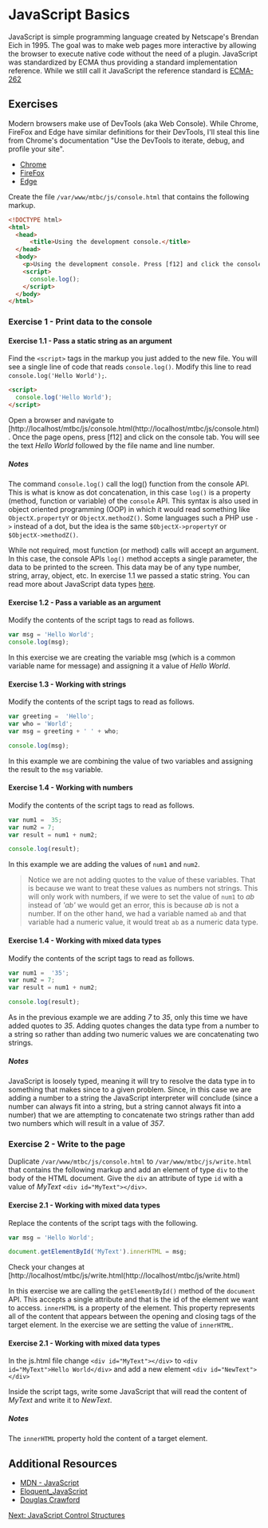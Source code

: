 # JavaScript Basics
JavaScript is simple programming language created by Netscape's Brendan Eich in 1995. The goal was to make web pages more interactive by allowing the browser to execute native code without the need of a plugin. JavaScript was standardized by ECMA  thus providing a standard implementation reference. While we still call it JavaScript the reference standard is [ECMA-262](https://www.ecma-international.org/publications/standards/Ecma-262.htm)

## Exercises
Modern browsers make use of DevTools (aka Web Console). While Chrome, FireFox and Edge have similar definitions for their DevTools, I'll steal this line from Chrome's documentation "Use the DevTools to iterate, debug, and profile your site".

* [Chrome](https://developers.google.com/web/tools/chrome-devtools/console/)
* [FireFox](https://developer.mozilla.org/en-US/docs/Tools/Web_Console)
* [Edge](https://docs.microsoft.com/en-us/microsoft-edge/f12-devtools-guide/console)

Create the file ```/var/www/mtbc/js/console.html``` that contains the following markup.

```html
<!DOCTYPE html>
<html>
  <head>
      <title>Using the development console.</title>
  </head>
  <body>
    <p>Using the development console. Press [f12] and click the console tab.</p>
    <script>
      console.log();
    </script>
  </body>
</html>
```

### Exercise 1 - Print data to the console

#### Exercise 1.1 - Pass a static string as an argument
Find the ```<script>``` tags in the markup you just added to the new file. You will see a single line of code that reads ```console.log()```. Modify this line to read ```console.log('Hello World');```. 

```html
<script>
  console.log('Hello World');
</script>
```
Open a browser and navigate to [http://localhost/mtbc/js/console.html(http://localhost/mtbc/js/console.html). Once the page opens, press [f12] and click on the console tab. You will see the text _Hello World_ followed by the file name and line number.

##### Notes
The command ```console.log()``` call the log() function from the console API. This is what is know as dot concatenation, in this case ```log()``` is a property (method, function or variable) of the ```console``` API. This syntax is also used in object oriented programming (OOP) in which it would read something like ```ObjectX.propertyY``` or  ```ObjectX.methodZ()```. Some languages such a PHP use ```->``` instead of a dot, but the idea is the same ```$ObjectX->propertyY``` or ```$ObjectX->methodZ()```.

While not required, most function (or method) calls will accept an argument. In this case, the console APIs ```log()``` method accepts a single parameter, the data to be printed to the screen. This data may be of any type number, string, array, object, etc. In exercise 1.1 we passed a static string. You can read more about JavaScript data types [here](https://developer.mozilla.org/en-US/docs/Web/JavaScript/Data_structures).

#### Exercise 1.2 - Pass a variable as an argument
Modify the contents of the script tags to read as follows.

```js
var msg = 'Hello World';
console.log(msg);
```

In this exercise we are creating the variable msg (which is a common variable name for message) and assigning it a value of _Hello World_.

#### Exercise 1.3 - Working with strings
Modify the contents of the script tags to read as follows.

```js
var greeting =  'Hello';
var who = 'World';
var msg = greeting + ' ' + who;

console.log(msg);
```

In this example we are combining the value of two variables and assigning the result to the ```msg``` variable.

#### Exercise 1.4 - Working with numbers
Modify the contents of the script tags to read as follows.

```js
var num1 =  35;
var num2 = 7;
var result = num1 + num2;

console.log(result);
```

In this example we are adding the values of ```num1``` and ```num2```.

>Notice we are not adding quotes to the value of these variables. That is because we want to treat these values as numbers not strings. This will only work with numbers, if we were to set the value of ```num1``` to _ab_ instead of _'ab'_ we would get an error, this is because _ab_ is not a number. If on the other hand, we had a variable named ```ab``` and that variable had a numeric value, it would treat ```ab``` as a numeric data type.

#### Exercise 1.4 - Working with mixed data types
Modify the contents of the script tags to read as follows.

```js
var num1 =  '35';
var num2 = 7;
var result = num1 + num2;

console.log(result);
```

As in the previous example we are adding _7_ to _35_, only this time we have added quotes to _35_. Adding quotes changes the data type from a number to a string so rather than adding two numeric values we are concatenating two strings.

##### Notes
JavaScript is loosely typed, meaning it will try to resolve the data type in to something that makes since to a given problem. Since, in this case we are adding a number to a string the JavaScript interpreter will conclude (since a number can always fit into a string, but a string cannot always fit into a number) that we are attempting to concatenate two strings rather than add two numbers which will result in a value of _357_.

### Exercise 2 - Write to the page
Duplicate ```/var/www/mtbc/js/console.html``` to ```/var/www/mtbc/js/write.html``` that contains the following markup and add an element of type ```div``` to the body of the HTML document. Give the ```div``` an attribute of type ```id``` with a value of _MyText_ ```<div id="MyText"></div>```.

#### Exercise 2.1 - Working with mixed data types
Replace the contents of the script tags with the following.

```js
var msg = 'Hello World';

document.getElementById('MyText').innerHTML = msg;
```
Check your changes at [http://localhost/mtbc/js/write.html(http://localhost/mtbc/js/write.html)

In this exercise we are calling the ```getElementById()``` method of the ```document``` API. This accepts a single attribute and that is the id of the element we want to access. ```innerHTML``` is a property of the element. This property represents all of the content that appears between the opening and closing tags of the target element. In the exercise we are setting the value of ```innerHTML```.

#### Exercise 2.1 - Working with mixed data types
In the js.html file change ```<div id="MyText"></div>``` to ```<div id="MyText">Hello World</div>``` and add a new element ```<div id="NewText"></div>```

Inside the script tags, write some JavaScript that will read the content of _MyText_ and write it to _NewText_.

##### Notes
The ```innerHTML``` property hold the content of a target element.

## Additional Resources
* [MDN - JavaScript](https://developer.mozilla.org/en-US/docs/Web/JavaScript)
* [Eloquent_JavaScript](http://eloquentjavascript.net/Eloquent_JavaScript.pdf)
* [Douglas Crawford](http://javascript.crockford.com/)

[Next: JavaScript Control Structures](02-JSControlStructures.md)
